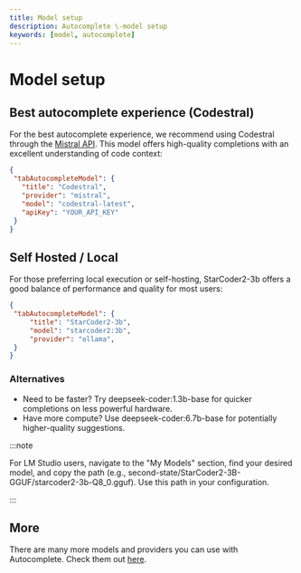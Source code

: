 ```yaml
---
title: Model setup
description: Autocomplete \-model setup
keywords: [model, autocomplete]
---
```


# Model setup

## Best autocomplete experience (Codestral)

For the best autocomplete experience, we recommend using Codestral through the [Mistral API](https://console.mistral.ai/). This model offers high-quality completions with an excellent understanding of code context:

```config.json
{
 "tabAutocompleteModel": {
   "title": "Codestral",
   "provider": "mistral",
   "model": "codestral-latest",
   "apiKey": "YOUR_API_KEY"
 }
}
```

## Self Hosted / Local

For those preferring local execution or self-hosting, StarCoder2-3b offers a good balance of performance and quality for most users:

```config.json
{
 "tabAutocompleteModel": {
     "title": "StarCoder2-3b",
     "model": "starcoder2:3b",
     "provider": "ollama",
 }
}
```

### Alternatives

- Need to be faster? Try deepseek-coder:1.3b-base for quicker completions on less powerful hardware.
- Have more compute? Use deepseek-coder:6.7b-base for potentially higher-quality suggestions.

:::note

For LM Studio users, navigate to the "My Models" section, find your desired model, and copy the path (e.g., second-state/StarCoder2-3B-GGUF/starcoder2-3b-Q8_0.gguf). Use this path in your configuration.

:::

## More

There are many more models and providers you can use with Autocomplete. Check them out [here](../reference/Model%20Providers/).

